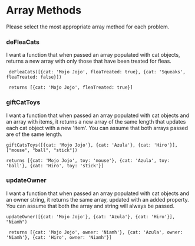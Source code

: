# Array Methods

Please select the most appropriate array method for each problem.

### deFleaCats
I want a function that when passed an array populated with cat objects, returns a new array with only those that have been treated for fleas.

``` deFleaCats([{cat: 'Mojo Jojo', fleaTreated: true}, {cat: 'Squeaks', fleaTreated: false}])```

``` returns [{cat: 'Mojo Jojo', fleaTreated: true}]```

### giftCatToys
I want a function that when passed an array populated with cat objects and an array with items, it returns a new array of the same length that updates each cat object with a new 'item'. You can assume that both arrays passed are of the same length.

``` giftCatsToys([{cat: 'Mojo Jojo'}, {cat: 'Azula'}, {cat: 'Hiro'}], ["mouse", "ball", "stick"]) ```

``` returns [{cat: 'Mojo Jojo', toy: 'mouse'}, {cat: 'Azula', toy: 'ball'}, {cat: 'Hiro', toy: 'stick'}] ```

### updateOwner
I want a function that when passed an array populated with cat objects and an owner string, it returns the same array, updated with an added property. You can assume that both the array and string will always be passed.

``` updateOwner([{cat: 'Mojo Jojo'}, {cat: 'Azula'}, {cat: 'Hiro'}], "Niamh") ```

``` returns [{cat: 'Mojo Jojo', owner: 'Niamh'}, {cat: 'Azula', owner: 'Niamh'}, {cat: 'Hiro', owner: 'Niamh'}]```